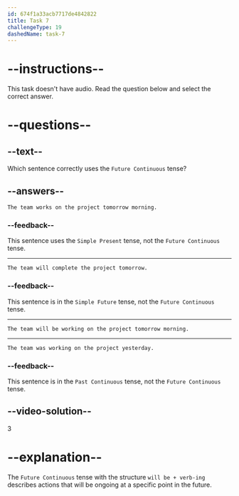```yaml
---
id: 674f1a33acb7717de4842822
title: Task 7
challengeType: 19
dashedName: task-7
---
```


# --instructions--

This task doesn't have audio. Read the question below and select the correct answer.

# --questions--

## --text--

Which sentence correctly uses the `Future Continuous` tense?

## --answers--

`The team works on the project tomorrow morning.`

### --feedback--

This sentence uses the `Simple Present` tense, not the `Future Continuous` tense.

---

`The team will complete the project tomorrow.`

### --feedback--

This sentence is in the `Simple Future` tense, not the `Future Continuous` tense.

---

`The team will be working on the project tomorrow morning.`

---

`The team was working on the project yesterday.`

### --feedback--

This sentence is in the `Past Continuous` tense, not the `Future Continuous` tense.

## --video-solution--

3

# --explanation--

The `Future Continuous` tense with the structure `will be + verb-ing` describes actions that will be ongoing at a specific point in the future.
